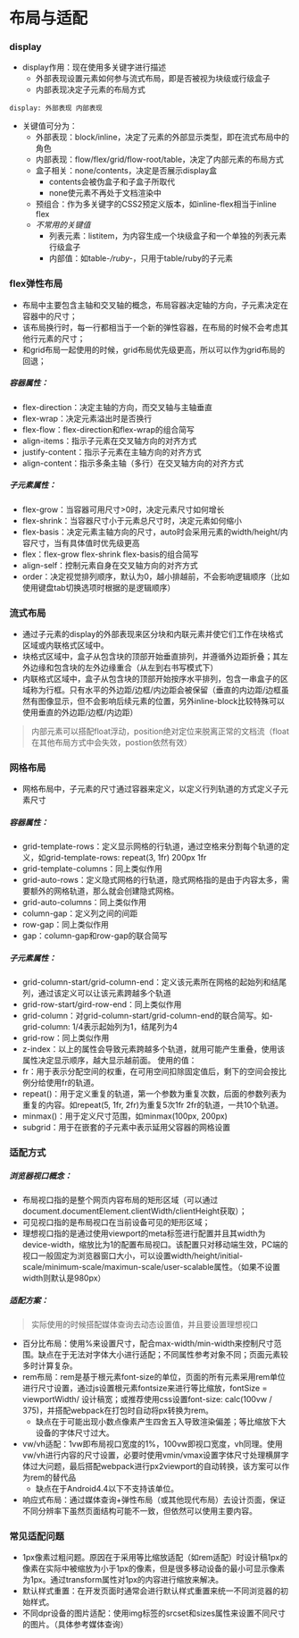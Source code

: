 # 布局与适配

### display
- display作用：现在使用多关键字进行描述
    - 外部表现设置元素如何参与流式布局，即是否被视为块级或行级盒子
    - 内部表现决定子元素的布局方式
```
display: 外部表现 内部表现
```
- 关键值可分为：
    - 外部表现：block/inline，决定了元素的外部显示类型，即在流式布局中的角色
    - 内部表现：flow/flex/grid/flow-root/table，决定了内部元素的布局方式
    - 盒子相关：none/contents，决定是否展示display盒
        - contents会被伪盒子和子盒子所取代
        - none使元素不再处于文档渲染中
    - 预组合：作为多关键字的CSS2预定义版本，如inline-flex相当于inline flex
    - _不常用的关键值_
        - 列表元素：listitem，为内容生成一个块级盒子和一个单独的列表元素行级盒子
        - 内部值：如table-*/ruby-*，只用于table/ruby的子元素


### flex弹性布局
- 布局中主要包含主轴和交叉轴的概念，布局容器决定轴的方向，子元素决定在容器中的尺寸；
- 该布局换行时，每一行都相当于一个新的弹性容器，在布局的时候不会考虑其他行元素的尺寸；
- 和grid布局一起使用的时候，grid布局优先级更高，所以可以作为grid布局的回退；

##### 容器属性：
- flex-direction：决定主轴的方向，而交叉轴与主轴垂直
- flex-wrap：决定元素溢出时是否换行
- flex-flow：flex-direction和flex-wrap的组合简写
- align-items：指示子元素在交叉轴方向的对齐方式
- justify-content：指示子元素在主轴方向的对齐方式
- align-content：指示多条主轴（多行）在交叉轴方向的对齐方式

##### 子元素属性：
- flex-grow：当容器可用尺寸>0时，决定元素尺寸如何增长
- flex-shrink：当容器尺寸小于元素总尺寸时，决定元素如何缩小
- flex-basis：决定元素主轴方向的尺寸，auto时会采用元素的width/height/内容尺寸，当有具体值时优先级更高
- flex：flex-grow flex-shrink flex-basis的组合简写
- align-self：控制元素自身在交叉轴方向的对齐方式
- order：决定视觉排列顺序，默认为0，越小排越前，不会影响逻辑顺序（比如使用键盘tab切换选项时根据的是逻辑顺序）


### 流式布局
- 通过子元素的display的外部表现来区分块和内联元素并使它们工作在块格式区域或内联格式区域中。
- 块格式区域中，盒子从包含块的顶部开始垂直排列，并遵循外边距折叠；其左外边缘和包含块的左外边缘重合（从左到右书写模式下）
- 内联格式区域中，盒子从包含块的顶部开始按序水平排列，包含一串盒子的区域称为行框。只有水平的外边距/边框/内边距会被保留（垂直的内边距/边框虽然有图像显示，但不会影响后续元素的位置，另外inline-block比较特殊可以使用垂直的外边距/边框/内边距）
>内部元素可以搭配float浮动，position绝对定位来脱离正常的文档流（float在其他布局方式中会失效，postion依然有效）


### 网格布局
- 网格布局中，子元素的尺寸通过容器来定义，以定义行列轨道的方式定义子元素尺寸

##### 容器属性：
- grid-template-rows：定义显示网格的行轨道，通过空格来分割每个轨道的定义，如grid-template-rows: repeat(3, 1fr) 200px 1fr
- grid-template-columns：同上类似作用
- grid-auto-rows：定义隐式网格的行轨道，隐式网格指的是由于内容太多，需要额外的网格轨道，那么就会创建隐式网格。
- grid-auto-columns：同上类似作用
- column-gap：定义列之间的间距
- row-gap：同上类似作用
- gap：column-gap和row-gap的联合简写

##### 子元素属性：
- grid-column-start/grid-column-end：定义该元素所在网格的起始列和结尾列，通过该定义可以让该元素跨越多个轨道
- grid-row-start/gird-row-end：同上类似作用
- grid-column：对grid-column-start/grid-column-end的联合简写。如- grid-column: 1/4表示起始列为1，结尾列为4
- grid-row：同上类似作用
- z-index：以上的属性会导致元素跨越多个轨道，就用可能产生重叠，使用该属性决定显示顺序，越大显示越前面。
使用的值：
- fr：用于表示分配空间的权重，在可用空间扣除固定值后，剩下的空间会按比例分给使用fr的轨道。
- repeat()：用于定义重复的轨道，第一个参数为重复次数，后面的参数列表为重复的内容。如repeat(5, 1fr, 2fr)为重复5次1fr 2fr的轨道，一共10个轨道。
- minmax()：用于定义尺寸范围，如minmax(100px, 200px)
- subgrid：用于在嵌套的子元素中表示延用父容器的网格设置


### 适配方式

##### 浏览器视口概念：
- 布局视口指的是整个网页内容布局的矩形区域（可以通过document.documentElement.clientWidth/clientHeight获取）；
- 可见视口指的是布局视口在当前设备可见的矩形区域；
- 理想视口指的是通过使用viewport的meta标签进行配置并且其width为device-width，缩放比为1的配置布局视口。该配置只对移动端生效，PC端的视口一般固定为浏览器窗口大小，可以设置width/height/initial-scale/minimum-scale/maximun-scale/user-scalable属性。（如果不设置width则默认是980px）

##### 适配方案：
>实际使用的时候搭配媒体查询去动态设置值，并且要设置理想视口
- 百分比布局：使用%来设置尺寸，配合max-width/min-width来控制尺寸范围。缺点在于无法对字体大小进行适配；不同属性参考对象不同；页面元素较多时计算复杂。
- rem布局：rem是基于根元素font-size的单位，页面的所有元素采用rem单位进行尺寸设置，通过js设置根元素fontsize来进行等比缩放，fontSize = viewportWidth/ 设计稿宽；或推荐使用css设置font-size: calc(100vw / 375)，并搭配webpack在打包时自动将px转换为rem。
    - 缺点在于可能出现小数点像素产生四舍五入导致渲染偏差；等比缩放下大设备的字体尺寸过大。
- vw/vh适配：1vw即布局视口宽度的1%，100vw即视口宽度，vh同理。使用vw/vh进行内容的尺寸设置，必要时使用vmin/vmax设置字体尺寸处理横屏字体过大问题，最后搭配webpack进行px2viewport的自动转换，该方案可以作为rem的替代品
    - 缺点在于Android4.4以下不支持该单位。
- 响应式布局：通过媒体查询+弹性布局（或其他现代布局）去设计页面，保证不同分辨率下虽然页面结构可能不一致，但依然可以使用主要内容。


### 常见适配问题
- 1px像素过粗问题。原因在于采用等比缩放适配（如rem适配）时设计稿1px的像素在实际中被缩放为小于1px的像素，但是很多移动设备的最小可显示像素为1px。通过transform属性对1px的内容进行缩放来解决。
- 默认样式重置：在开发页面时通常会进行默认样式重置来统一不同浏览器的初始样式。
- 不同dpr设备的图片适配：使用img标签的srcset和sizes属性来设置不同尺寸的图片。（具体参考媒体查询）

